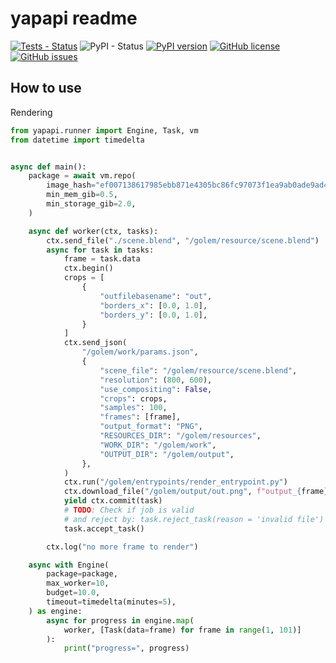 # yapapi readme

[![Tests - Status](https://img.shields.io/github/workflow/status/golemfactory/yapapi/Continuous%20integration/master?label=tests)](https://github.com/golemfactory/yapapi/actions?query=workflow%3A%22Continuous+integration%22+branch%3Amaster) ![PyPI - Status](https://img.shields.io/pypi/status/yapapi) [![PyPI version](https://badge.fury.io/py/yapapi.svg)](https://badge.fury.io/py/yapapi) [![GitHub license](https://img.shields.io/github/license/golemfactory/yapapi)](https://github.com/golemfactory/yapapi/blob/master/LICENSE) [![GitHub issues](https://img.shields.io/github/issues/golemfactory/yapapi)](https://github.com/golemfactory/yapapi/issues)

## How to use

Rendering

```python
from yapapi.runner import Engine, Task, vm
from datetime import timedelta


async def main():
    package = await vm.repo(
        image_hash="ef007138617985ebb871e4305bc86fc97073f1ea9ab0ade9ad492ea995c4bc8b",
        min_mem_gib=0.5,
        min_storage_gib=2.0,
    )

    async def worker(ctx, tasks):
        ctx.send_file("./scene.blend", "/golem/resource/scene.blend")
        async for task in tasks:
            frame = task.data
            ctx.begin()
            crops = [
                {
                    "outfilebasename": "out",
                    "borders_x": [0.0, 1.0],
                    "borders_y": [0.0, 1.0],
                }
            ]
            ctx.send_json(
                "/golem/work/params.json",
                {
                    "scene_file": "/golem/resource/scene.blend",
                    "resolution": (800, 600),
                    "use_compositing": False,
                    "crops": crops,
                    "samples": 100,
                    "frames": [frame],
                    "output_format": "PNG",
                    "RESOURCES_DIR": "/golem/resources",
                    "WORK_DIR": "/golem/work",
                    "OUTPUT_DIR": "/golem/output",
                },
            )
            ctx.run("/golem/entrypoints/render_entrypoint.py")
            ctx.download_file("/golem/output/out.png", f"output_{frame}.png")
            yield ctx.commit(task)
            # TODO: Check if job is valid
            # and reject by: task.reject_task(reason = 'invalid file')
            task.accept_task()

        ctx.log("no more frame to render")

    async with Engine(
        package=package,
        max_worker=10,
        budget=10.0,
        timeout=timedelta(minutes=5),
    ) as engine:
        async for progress in engine.map(
            worker, [Task(data=frame) for frame in range(1, 101)]
        ):
            print("progress=", progress)
```

